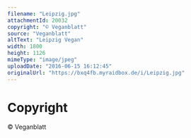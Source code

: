 ```yaml
---
filename: "Leipzig.jpg"
attachmentId: 20032
copyright: "© Veganblatt"
source: "Veganblatt"
altText: "Leipzig Vegan"
width: 1800
height: 1126
mimeType: "image/jpeg"
uploadDate: "2016-06-15 16:12:45"
originalUrl: "https://bxq4fb.myraidbox.de/i/Leipzig.jpg"
---
```


# Copyright

© Veganblatt
